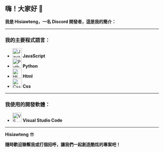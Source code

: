 ## 嗨！大家好 👋  
**我是 **Hisiawteng**，一名 Discord 開發者，這是我的簡介：**

---

### **我的主要程式語言：**
- <img src="https://cdn.jsdelivr.net/gh/devicons/devicon/icons/javascript/javascript-original.svg" height="30" alt="JavaScript" /> **JavaScript** 
- <img src="https://cdn.jsdelivr.net/gh/devicons/devicon/icons/python/python-original.svg" height="30" alt="Python" /> **Python**
- <img src="https://cdn.jsdelivr.net/gh/devicons/devicon@latest/icons/html5/html5-original-wordmark.svg" height="30" alt="Html"/> **Html**
- <img src="https://cdn.jsdelivr.net/gh/devicons/devicon@latest/icons/css3/css3-original-wordmark.svg" height="30" alt="Css"/> **Css**
---

### **我使用的開發軟體：**
- <img src="https://cdn.jsdelivr.net/gh/devicons/devicon/icons/vscode/vscode-original.svg" height="30" alt="VS Code" /> **Visual Studio Code**  
---

**Hisiawteng** 😎

**隨時歡迎聯繫我或打個招呼，讓我們一起創造酷炫的專案吧！**
